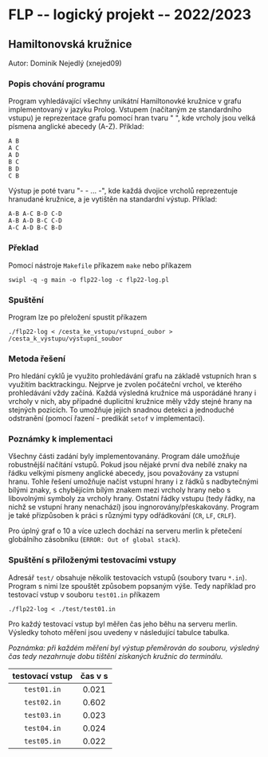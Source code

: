 # FLP -- logický projekt -- 2022/2023
## Hamiltonovská kružnice

Autor: Dominik Nejedlý (xnejed09)

### Popis chování programu

Program vyhledávající všechny unikátní Hamiltonovké kružnice v grafu
implementovaný v jazyku Prolog. Vstupem (načítaným ze standardního vstupu) je
reprezentace grafu pomocí hran tvaru "<V1> <V2>", kde vrcholy jsou velká
písmena anglické abecedy (A-Z). Příklad:

    A B
    A C
    A D
    B C
    B D
    C B

Výstup je poté tvaru "<V1>-<V2> <V2>-<V3> ... <Vn-1>-<Vn>", kde každá
dvojice vrcholů reprezentuje hranudané kružnice, a je vytištěn na standardní výstup.
Příklad:

    A-B A-C B-D C-D
    A-B A-D B-C C-D
    A-C A-D B-C B-D

### Překlad

Pomocí nástroje `Makefile` příkazem `make` nebo příkazem

    swipl -q -g main -o flp22-log -c flp22-log.pl

### Spuštění

Program lze po přeložení spustit příkazem

    ./flp22-log < /cesta_ke_vstupu/vstupní_oubor > /cesta_k_výstupu/výstupní_soubor

### Metoda řešení

Pro hledání cyklů je využito prohledávání grafu na základě vstupních hran s využitím
backtrackingu. Nejprve je zvolen počáteční vrchol, ve kterého prohledávání vždy začíná.
Každá výsledná kružnice má usporádáné hrany i vrcholy v nich, aby případné duplicitní
kružnice měly vždy stejné hrany na stejných pozicích. To umožňuje jejich snadnou detekci
a jednoduché odstranění (pomocí řazení - predikát `setof` v implementaci).

### Poznámky k implementaci

Všechny části zadání byly implementovanány. Program dále umožňuje robustnější načítání vstupů.
Pokud jsou nějaké první dva nebílé znaky na řádku velkými písmeny anglické abecedy, jsou považovány
za vstupní hranu. Tohle řešení umožňuje načíst vstupní hrany i z řádků s nadbytečnými bílými znaky,
s chybějícím bílým znakem mezi vrcholy hrany nebo s libovolnými symboly za vrcholy hrany. Ostatní
řádky vstupu (tedy řádky, na nichž se vstupní hrany nenachází) jsou ingnorovány/přeskakovány. Program
je také přizpůsoben k práci s různými typy odřádkování (`CR`, `LF`, `CRLF`).

Pro úplný graf o 10 a více uzlech dochází na serveru merlin k přetečení globálního zásobníku
(`ERROR: Out of global stack`).

### Spuštění s přiloženými testovacími vstupy

Adresář `test/` obsahuje několik testovacích vstupů (soubory tvaru `*.in`). Program s nimi lze
spouštět způsobem popsaným výše. Tedy například pro testovací vstup v souboru `test01.in` příkazem

    ./flp22-log < ./test/test01.in

Pro každý testovací vstup byl měřen čas jeho běhu na serveru merlin. Výsledky tohoto měření jsou uvedeny
v následující tabulce tabulka.

*Poznámka: při každém měření byl výstup přeměrován do souboru, výsledný čas tedy nezahrnuje dobu tištění získaných kružnic do terminálu.*

| testovací vstup | čas v s |
| :-------------: | :-----: |
| `test01.in`     | 0.021   |
| `test02.in`     | 0.602   |
| `test03.in`     | 0.023   |
| `test04.in`     | 0.024   |
| `test05.in`     | 0.022   |
